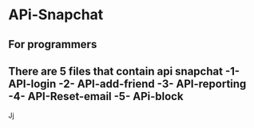 # APi-Snapchat
For programmers
-
There are 5 files that contain api snapchat
-1- API-login 
-2- API-add-friend
-3- API-reporting
-4- API-Reset-email
-5- APi-block
-
Jj
